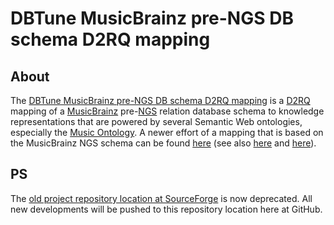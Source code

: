 DBTune MusicBrainz pre-NGS DB schema D2RQ mapping
=================================================

About
-----

The [DBTune MusicBrainz pre-NGS DB schema D2RQ mapping](http://dbtune.org/musicbrainz/) is a [D2RQ](http://www4.wiwiss.fu-berlin.de/bizer/d2rq/spec/) mapping of a [MusicBrainz](http://musicbrainz.org/) pre-[NGS](http://wiki.musicbrainz.org/NGS) relation database schema to knowledge representations that are powered by several Semantic Web ontologies, especially the [Music Ontology](http://purl.org/ontology/mo/). 
A newer effort of a mapping that is based on the MusicBrainz NGS schema can be found [here](http://linkedbrainz.c4dmpresents.org/) (see also [here](https://github.com/linkedbrainz) and [here](http://smiy.org/2011/07/29/my-contributions-to-the-linkedbrainz-project/)).

PS
--

The [old project repository location at SourceForge](http://motools.svn.sourceforge.net/viewvc/motools/musicbrainz/) is now deprecated. All new developments will be pushed to this repository location here at GitHub.
